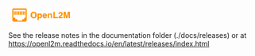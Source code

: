 ![OpenL2M](docs/_static/openl2m_logo.png "OpenL2M logo")

See the release notes in the documentation folder (./docs/releases) or at https://openl2m.readthedocs.io/en/latest/releases/index.html
